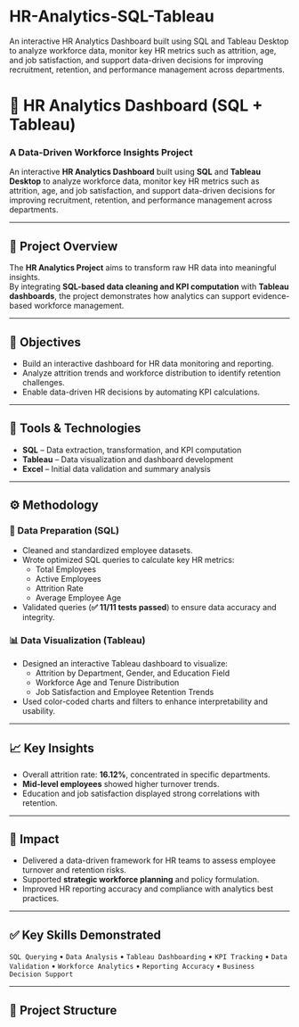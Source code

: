 # HR-Analytics-SQL-Tableau
An interactive HR Analytics Dashboard built using SQL and Tableau Desktop to analyze workforce data, monitor key HR metrics such as attrition, age, and job satisfaction, and support data-driven decisions for improving recruitment, retention, and performance management across departments.
# 🧮 HR Analytics Dashboard (SQL + Tableau)
### A Data-Driven Workforce Insights Project

An interactive **HR Analytics Dashboard** built using **SQL** and **Tableau Desktop** to analyze workforce data, monitor key HR metrics such as attrition, age, and job satisfaction, and support data-driven decisions for improving recruitment, retention, and performance management across departments.

---

## 🧠 Project Overview

The **HR Analytics Project** aims to transform raw HR data into meaningful insights.  
By integrating **SQL-based data cleaning and KPI computation** with **Tableau dashboards**, the project demonstrates how analytics can support evidence-based workforce management.

---

## 🎯 Objectives

- Build an interactive dashboard for HR data monitoring and reporting.  
- Analyze attrition trends and workforce distribution to identify retention challenges.  
- Enable data-driven HR decisions by automating KPI calculations.

---

## 🧰 Tools & Technologies

- **SQL** – Data extraction, transformation, and KPI computation  
- **Tableau** – Data visualization and dashboard development  
- **Excel** – Initial data validation and summary analysis  

---

## ⚙️ Methodology

### 🧩 Data Preparation (SQL)
- Cleaned and standardized employee datasets.  
- Wrote optimized SQL queries to calculate key HR metrics:
  - Total Employees  
  - Active Employees  
  - Attrition Rate  
  - Average Employee Age  
- Validated queries (**✅ 11/11 tests passed**) to ensure data accuracy and integrity.

### 📊 Data Visualization (Tableau)
- Designed an interactive Tableau dashboard to visualize:
  - Attrition by Department, Gender, and Education Field  
  - Workforce Age and Tenure Distribution  
  - Job Satisfaction and Employee Retention Trends  
- Used color-coded charts and filters to enhance interpretability and usability.

---

## 📈 Key Insights

- Overall attrition rate: **16.12%**, concentrated in specific departments.  
- **Mid-level employees** showed higher turnover trends.  
- Education and job satisfaction displayed strong correlations with retention.

---

## 🧩 Impact

- Delivered a data-driven framework for HR teams to assess employee turnover and retention risks.  
- Supported **strategic workforce planning** and policy formulation.  
- Improved HR reporting accuracy and compliance with analytics best practices.

---

## ✅ Key Skills Demonstrated

`SQL Querying` • `Data Analysis` • `Tableau Dashboarding` • `KPI Tracking` • `Data Validation` • `Workforce Analytics` • `Reporting Accuracy` • `Business Decision Support`

---

## 📂 Project Structure

